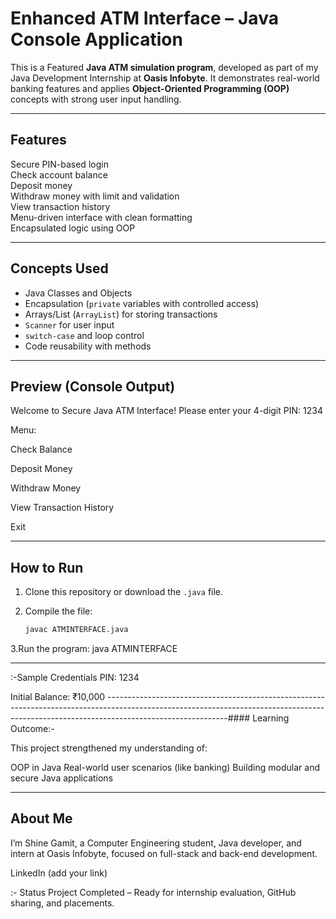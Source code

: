 #  Enhanced ATM Interface – Java Console Application

This is a Featured **Java ATM simulation program**, developed as part of my Java Development Internship at **Oasis Infobyte**. It demonstrates real-world banking features and applies **Object-Oriented Programming (OOP)** concepts with strong user input handling.

------------------------------------------------------------------------------------------------------------------------------------------------------------------------------------------

##  Features

 Secure PIN-based login  
 Check account balance  
 Deposit money  
 Withdraw money with limit and validation  
 View transaction history  
 Menu-driven interface with clean formatting  
 Encapsulated logic using OOP

------------------------------------------------------------------------------------------------------------------------------------------------------------------------------------------


##  Concepts Used

- Java Classes and Objects  
- Encapsulation (`private` variables with controlled access)  
- Arrays/List (`ArrayList`) for storing transactions  
- `Scanner` for user input  
- `switch-case` and loop control  
- Code reusability with methods

------------------------------------------------------------------------------------------------------------------------------------------------------------------------------------------


##  Preview (Console Output)

 Welcome to Secure Java ATM Interface!
 Please enter your 4-digit PIN: 1234

 Menu:

Check Balance

Deposit Money

Withdraw Money

View Transaction History

Exit



------------------------------------------------------------------------------------------------------------------------------------------------------------------------------------------


##  How to Run

1. Clone this repository or download the `.java` file.

2. Compile the file:
   ```bash
   javac ATMINTERFACE.java

3.Run the program:
java ATMINTERFACE

------------------------------------------------------------------------------------------------------------------------------------------------------------------------------------------
 :-Sample Credentials
PIN: 1234 

Initial Balance: ₹10,000
------------------------------------------------------------------------------------------------------------------------------------------------------------------------------------------#### Learning Outcome:-

This project strengthened my understanding of:

OOP in Java
Real-world user scenarios (like banking)
Building modular and secure Java applications

------------------------------------------------------------------------------------------------------------------------------------------------------------------------------------------
## About Me ##
I’m Shine Gamit, a Computer Engineering student, Java developer, and intern at Oasis Infobyte, focused on full-stack and back-end development.

 LinkedIn (add your link)

:- Status
 Project Completed – Ready for internship evaluation, GitHub sharing, and placements.